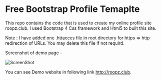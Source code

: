 # Free Bootstrap Profile Temaplte

This repo contains the code that is used to create my online profile site roopz.club. I used Bootstrap 4 Css framework and Html5 to built this site.

Note : I have added one .httacces file in root directory for https => http redirection of URLs. You may delete this file if not requird.

Screenshot of demo page - 

![ScreenShot](https://{https://ibin.co/5L5t6DqQ0qD5.png})

You can see Demo website in following link http://roopz.club.
